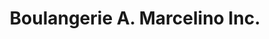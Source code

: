 ---
title: "Boulangerie A. Marcelino Inc."
url: /sainte-therese/boulangerie-a-marcelino-inc/
shop: bakery
---
